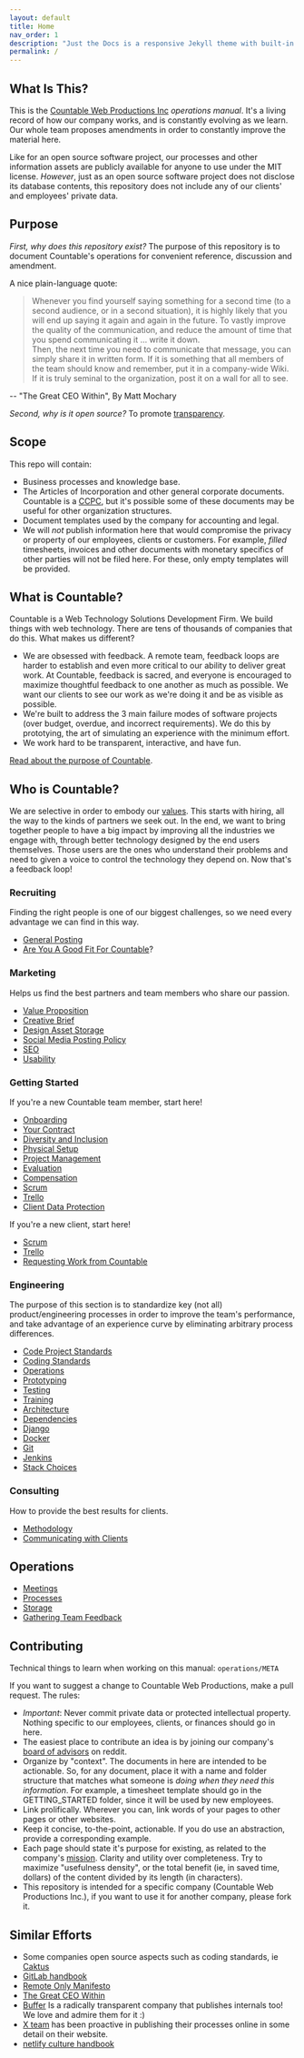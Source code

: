 ```yaml
---
layout: default
title: Home
nav_order: 1
description: "Just the Docs is a responsive Jekyll theme with built-in search that is easily customizable and hosted on GitHub Pages."
permalink: /
---
```



## What Is This?

This is the [Countable Web Productions Inc](http://countable.ca)
*operations manual*. It's a living record of how our company works, and
is constantly evolving as we learn. Our whole team proposes amendments
in order to constantly improve the material here.

Like for an open source software project, our processes and other
information assets are publicly available for anyone to use under the
MIT license. *However*, just as an open source software project does not
disclose its database contents, this repository does not include any of
our clients' and employees' private data.

## Purpose

*First, why does this repository exist?* The purpose of this repository
is to document Countable's operations for convenient reference,
discussion and amendment.

A nice plain-language quote:

> Whenever you find yourself saying something for a second time (to a
> second audience, or in a second situation), it is highly likely that
> you will end up saying it again and again in the future. To vastly
> improve the quality of the communication, and reduce the amount of
> time that you spend communicating it … write it down.  
> Then, the next time you need to communicate that message, you can
> simply share it in written form. If it is something that all members
> of the team should know and remember, put it in a company-wide Wiki.
> If it is truly seminal to the organization, post it on a wall for all
> to see.

\-- "The Great CEO Within", By Matt Mochary

*Second, why is it open source?* To promote
[transparency](https://countable-ops-manual.readthedocs.io/philosophy/PHILOSOPHY.html#transparency-policy).

## Scope

This repo will contain:

  - Business processes and knowledge base.
  - The Articles of Incorporation and other general corporate documents.
    Countable is a
    [CCPC](http://www.cra-arc.gc.ca/E/pub/tp/it458r2/it458r2-e.html),
    but it's possible some of these documents may be useful for other
    organization structures.
  - Document templates used by the company for accounting and legal.
  - We will *not* publish information here that would compromise the
    privacy or property of our employees, clients or customers. For
    example, *filled* timesheets, invoices and other documents with
    monetary specifics of other parties will not be filed here. For
    these, only empty templates will be provided.

## What is Countable?

Countable is a Web Technology Solutions Development Firm. We build
things with web technology. There are tens of thousands of companies
that do this. What makes us different?

  - We are obsessed with feedback. A remote team, feedback loops are
    harder to establish and even more critical to our ability to deliver
    great work. At Countable, feedback is sacred, and everyone is
    encouraged to maximize thoughtful feedback to one another as much as
    possible. We want our clients to see our work as we're doing it and
    be as visible as possible.
  - We're built to address the 3 main failure modes of software projects
    (over budget, overdue, and incorrect requirements). We do this by
    prototying, the art of simulating an experience with the minimum
    effort.
  - We work hard to be transparent, interactive, and have fun.

[Read about the purpose of
Countable](https://countable-ops-manual.readthedocs.io/philosophy/PHILOSOPHY.html#basics-of-our-purpose-at-countable).

## Who is Countable?

We are selective in order to embody our
[values](https://countable-ops-manual.readthedocs.io/philosophy/PHILOSOPHY.html#values).
This starts with hiring, all the way to the kinds of partners we seek
out. In the end, we want to bring together people to have a big impact
by improving all the industries we engage with, through better
technology designed by the end users themselves. Those users are the
ones who understand their problems and need to given a voice to control
the technology they depend on. Now that's a feedback loop\!

### Recruiting

Finding the right people is one of our biggest challenges, so we need
every advantage we can find in this way.

  - [General Posting](../peopleops/recruiting/JOB_POSTINGS.html)
  - [Are You A Good Fit For
    Countable](../peopleops/recruiting/HIRING_FIT.html)?

### Marketing

Helps us find the best partners and team members who share our passion.

  - [Value
    Proposition](https://countable-ops-manual.readthedocs.io/sales/SALES.html#value-prop)
  - [Creative Brief](../ux/UX.html)
  - [Design Asset Storage](../operations/FILE_STORAGE.html)
  - [Social Media Posting Policy](../ux/UX_GUIDELINES.html)
  - [SEO](../ux/UX_GUIDELINES.html)
  - [Usability](../ux/USABILITY_TESTING.html)

### Getting Started

If you're a new Countable team member, start here\!

  - [Onboarding](../peopleops/ONBOARDING_GUIDE.html)
  - [Your Contract](../peopleops/SUBCONTRACTOR_AGREEMENT.html)
  - [Diversity and
    Inclusion](https://countable-ops-manual.readthedocs.io/peopleops/TEAM_NORMS.html#diversity-and-inclusion-principles)
  - [Physical
    Setup](https://countable-ops-manual.readthedocs.io/peopleops/DOING_YOUR_JOB.html#setting-up-your-desk)
  - [Project Management](../operations/PROJECT_MANAGEMENT.html)
  - [Evaluation](../peopleops/EVALUATION.html)
  - [Compensation](https://countable-ops-manual.readthedocs.io/peopleops/TEAM_NORMS.html#compensation-strategy-principles)
  - [Scrum](../operations/SCRUM.html)
  - [Trello](../operations/TRELLO.html)
  - [Client Data
    Protection](https://countable-ops-manual.readthedocs.io/operations/CLIENTS.html#client-data-protection)

If you're a new client, start here\!

  - [Scrum](../operations/SCRUM.html)
  - [Trello](../operations/TRELLO.html)
  - [Requesting Work from
    Countable](../operations/CLIENT_WORK_REQUEST_INSTRUCTIONS.html)

### Engineering

The purpose of this section is to standardize key (not all)
product/engineering processes in order to improve the team's
performance, and take advantage of an experience curve by eliminating
arbitrary process differences.

  - [Code Project Standards](../developers/PROJECT_STANDARDS.html)
  - [Coding Standards](../developers/CODING_STANDARDS.html)
  - [Operations](../devops/DEVOPS.html)
  - [Prototyping](../developers/PROTOTYPING.html)
  - [Testing](../developers/TESTING.html)
  - [Training](../developers/TRAINING.html)
  - [Architecture](../developers/ARCHITECTURE.html)
  - [Dependencies](../developers/DEPENDENCIES.html)
  - [Django](../developers/DJANGO.html)
  - [Docker](../devops/DOCKER.html)
  - [Git](../developers/GIT.html)
  - [Jenkins](https://countable-ops-manual.readthedocs.io/devops/DEVOPS.html#id3)
  - [Stack
    Choices](https://countable-ops-manual.readthedocs.io/devops/DEVOPS.html#stack-choices)

### Consulting

How to provide the best results for clients.

  - [Methodology](../operations/OPERATIONS.html)
  - [Communicating with Clients](../operations/CLIENTS.html)

## Operations

  - [Meetings](../peopleops/MEETINGS.html)
  - [Processes](../operations/OPERATIONS.html)
  - [Storage](../operations/FILE_STORAGE.html)
  - [Gathering Team
    Feedback](https://countable-ops-manual.readthedocs.io/peopleops/COMMUNICATIONS_CHARTER.html#giving-feedback-to-teammates)

## Contributing

Technical things to learn when working on this manual: `operations/META`

If you want to suggest a change to Countable Web Productions, make a
pull request. The rules:

  - *Important*: Never commit private data or protected intellectual
    property. Nothing specific to our employees, clients, or finances
    should go in here.
  - The easiest place to contribute an idea is by joining our company's
    [board of advisors](https://www.reddit.com/r/countableweb) on
    reddit.
  - Organize by "context". The documents in here are intended to be
    actionable. So, for any document, place it with a name and folder
    structure that matches what someone is *doing when they need this
    information*. For example, a timesheet template should go in the
    GETTING\_STARTED folder, since it will be used by new employees.
  - Link prolifically. Wherever you can, link words of your pages to
    other pages or other websites.
  - Keep it concise, to-the-point, actionable. If you do use an
    abstraction, provide a corresponding example.
  - Each page should state it's purpose for existing, as related to the
    company's [mission](../philosophy/PHILOSOPHY.html). Clarity and
    utility over completeness. Try to maximize "usefulness density", or
    the total benefit (ie, in saved time, dollars) of the content
    divided by its length (in characters).
  - This repository is intended for a specific company (Countable Web
    Productions Inc.), if you want to use it for another company, please
    fork it.

## Similar Efforts

  - Some companies open source aspects such as coding standards, ie
    [Caktus](https://github.com/caktus/developer-documentation)
  - [GitLab handbook](https://about.gitlab.com/handbook/)
  - [Remote Only Manifesto](https://www.remoteonly.org/)
  - [The Great CEO
    Within](https://docs.google.com/document/d/1ZJZbv4J6FZ8Dnb0JuMhJxTnwl-dwqx5xl0s65DE3wO8/preview#)
  - [Buffer](https://open.buffer.com/) Is a radically transparent
    company that publishes internals too\! We love and admire them for
    it :)
  - [X team](https://x-team.com/remote-team-guide/) has been proactive
    in publishing their processes online in some detail on their
    website.
  - [netlify culture
    handbook](https://github.com/netlify/culture-handbook/blob/master/values)
